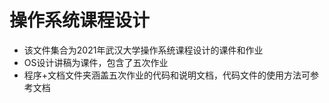 # 操作系统课程设计
- 该文件集合为2021年武汉大学操作系统课程设计的课件和作业
- OS设计讲稿为课件，包含了五次作业
- 程序+文档文件夹涵盖五次作业的代码和说明文档，代码文件的使用方法可参考文档